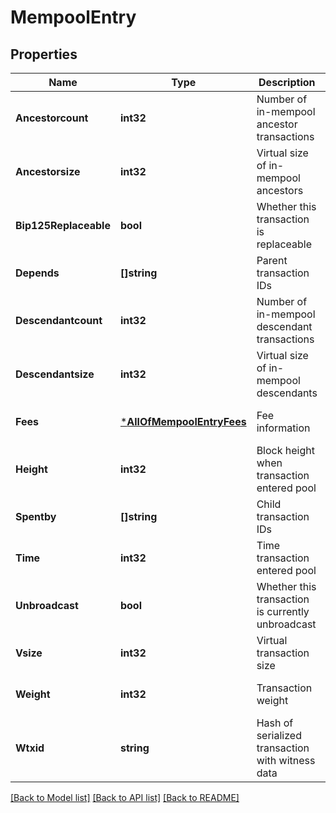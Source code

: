 # MempoolEntry

## Properties
Name | Type | Description | Notes
------------ | ------------- | ------------- | -------------
**Ancestorcount** | **int32** | Number of in-mempool ancestor transactions | [optional] [default to null]
**Ancestorsize** | **int32** | Virtual size of in-mempool ancestors | [optional] [default to null]
**Bip125Replaceable** | **bool** | Whether this transaction is replaceable | [optional] [default to null]
**Depends** | **[]string** | Parent transaction IDs | [optional] [default to null]
**Descendantcount** | **int32** | Number of in-mempool descendant transactions | [optional] [default to null]
**Descendantsize** | **int32** | Virtual size of in-mempool descendants | [optional] [default to null]
**Fees** | [***AllOfMempoolEntryFees**](AllOfMempoolEntryFees.md) | Fee information | [optional] [default to null]
**Height** | **int32** | Block height when transaction entered pool | [optional] [default to null]
**Spentby** | **[]string** | Child transaction IDs | [optional] [default to null]
**Time** | **int32** | Time transaction entered pool | [optional] [default to null]
**Unbroadcast** | **bool** | Whether this transaction is currently unbroadcast | [optional] [default to null]
**Vsize** | **int32** | Virtual transaction size | [optional] [default to null]
**Weight** | **int32** | Transaction weight | [optional] [default to null]
**Wtxid** | **string** | Hash of serialized transaction with witness data | [optional] [default to null]

[[Back to Model list]](../README.md#documentation-for-models) [[Back to API list]](../README.md#documentation-for-api-endpoints) [[Back to README]](../README.md)

